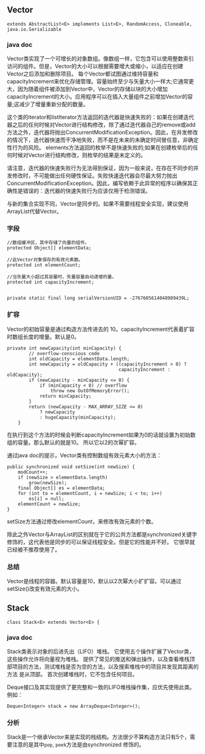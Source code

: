 ## Vector ##

    extends AbstractList<E> implements List<E>, RandomAccess, Cloneable, java.io.Serializable

### java doc ###

Vector类实现了一个可增长的对象数组。像数组一样，它包含可以使用整数索引访问的组件。但是，Vector的大小可以根据需要增大或缩小，以适应在创建Vector之后添加和删除项目。
每个Vector都试图通过维持容量和capacityIncrement来优化存储管理。容量始终至少与矢量大小一样大;它通常更大，因为随着组件被添加到Vector中，Vector的存储以块的大小增加capacityIncrement的大小。应用程序可以在插入大量组件之前增加Vector的容量;这减少了增量重新分配的数量。

这个类的iterator和listIterator方法返回的迭代器是快速失败的：如果在创建迭代器之后的任何时候对Vector进行结构修改，除了通过迭代器自己的remove或add方法之外，迭代器将抛出ConcurrentModificationException。因此，在并发修改的情况下，迭代器快速而干净地失败，而不是在未来的未确定时间冒任意，非确定性行为的风险。 elements方法返回的枚举不是快速失败的;如果在创建枚举后的任何时候对Vector进行结构修改，则枚举的结果是未定义的。

请注意，迭代器的快速失败行为无法得到保证，因为一般来说，在存在不同步的并发修改时，不可能做出任何硬性保证。失败快速迭代器会尽最大努力抛出ConcurrentModificationException。因此，编写依赖于此异常的程序以确保其正确性是错误的：迭代器的快速失败行为应该仅用于检测错误。

与新的集合实现不同，Vector是同步的。如果不需要线程安全实现，建议使用ArrayList代替Vector。


### 字段 ###

    //数组缓冲区，其中存储了向量的组件。
    protected Object[] elementData;

    //此Vector对象保存的有效元素数。
    protected int elementCount;

    //当矢量大小超过其容量时，矢量容量自动递增的量。
    protected int capacityIncrement;


    private static final long serialVersionUID = -2767605614048989439L;

### 扩容 ###

Vector的初始容量是通过构造方法传进去的 10。capacityIncrement代表着扩容时数组长度的增量。默认是0。

    private int newCapacity(int minCapacity) {
            // overflow-conscious code
            int oldCapacity = elementData.length;
            int newCapacity = oldCapacity + ((capacityIncrement > 0) ?
                                             capacityIncrement : oldCapacity);
            if (newCapacity - minCapacity <= 0) {
                if (minCapacity < 0) // overflow
                    throw new OutOfMemoryError();
                return minCapacity;
            }
            return (newCapacity - MAX_ARRAY_SIZE <= 0)
                ? newCapacity
                : hugeCapacity(minCapacity);
        }

在执行到这个方法的时候会判断capacityIncrement如果为0的话就设置为初始数组的容量。那么默认的就是10。
所以它以2的次幂扩容。

通过java doc的提示，Vector类有控制数组有效元素大小的方法：

    public synchronized void setSize(int newSize) {
        modCount++;
        if (newSize > elementData.length)
            grow(newSize);
        final Object[] es = elementData;
        for (int to = elementCount, i = newSize; i < to; i++)
            es[i] = null;
        elementCount = newSize;
    }

setSize方法通过修改elementCount，来修改有效元素的个数。

除此之外Vector与ArrayList的区别就在于它的公共方法都是synchronized关键字修饰的，这代表他是同步的可以保证线程安全。但是它的性能并不好。
它很早就已经被不推荐使用了。

### 总结 ###

Vector是线程的容器。默认容量是10，默认以2次幂大小扩扩容。可以通过setSize()改变有效元素的大小。


## Stack ##

    class Stack<E> extends Vector<E> {

### java doc ###
Stack类表示对象的后进先出（LIFO）堆栈。 它使用五个操作扩展了Vector类，这些操作允许将向量视为堆栈。 提供了常见的推送和弹出操作，以及查看堆栈顶部项目的方法，测试堆栈是否为空的方法，以及搜索堆栈中的项目并发现其距离的方法 是从顶部。
首次创建堆栈时，它不包含任何项目。

Deque接口及其实现提供了更完整和一致的LIFO堆栈操作集，应优先使用此类。 例如：

    Deque<Integer> stack = new ArrayDeque<Integer>();

### 分析 ###

Stack是一个继承Vector来是实现的栈结构。方法很少不算构造方法只有5个，需要注意的是其中`pop`,
`peek`方法是由synchronized 修饰的。